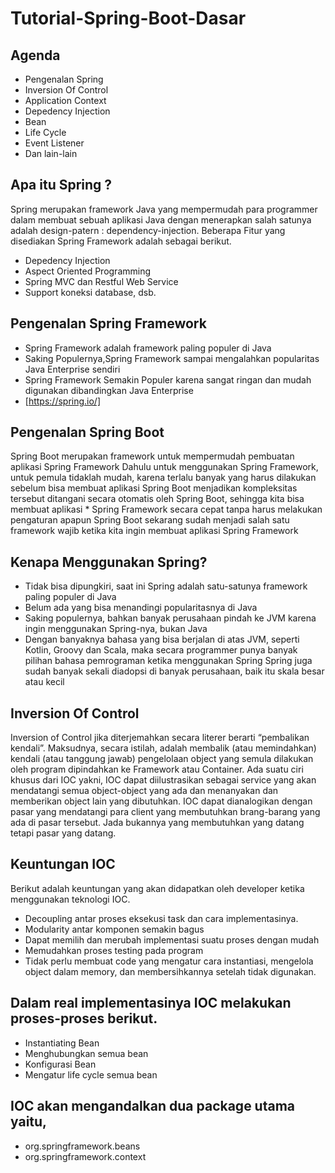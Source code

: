 # Tutorial-Spring-Boot-Dasar

## Agenda

* Pengenalan Spring
* Inversion Of Control
* Application Context
* Depedency Injection
* Bean
* Life Cycle
* Event Listener
* Dan lain-lain

## Apa itu Spring ?

Spring merupakan framework Java yang mempermudah para programmer dalam membuat sebuah aplikasi Java dengan menerapkan salah satunya adalah design-patern : dependency-injection. Beberapa Fitur yang disediakan Spring Framework adalah sebagai berikut.

* Depedency Injection
* Aspect Oriented Programming
* Spring MVC dan Restful Web Service
* Support koneksi database, dsb.

## Pengenalan Spring Framework
* Spring Framework adalah framework paling populer di Java
* Saking Populernya,Spring Framework sampai mengalahkan popularitas Java Enterprise sendiri
* Spring Framework Semakin Populer karena sangat ringan dan mudah digunakan dibandingkan Java Enterprise
* [https://spring.io/]

## Pengenalan Spring Boot
Spring Boot merupakan framework untuk mempermudah pembuatan aplikasi Spring Framework
Dahulu untuk menggunakan Spring Framework, untuk pemula tidaklah mudah, karena terlalu banyak yang harus dilakukan sebelum bisa membuat aplikasi
Spring Boot menjadikan kompleksitas tersebut ditangani secara otomatis oleh Spring Boot, sehingga kita bisa membuat aplikasi * Spring Framework secara cepat tanpa harus melakukan pengaturan apapun
Spring Boot sekarang sudah menjadi salah satu framework wajib ketika kita ingin membuat aplikasi Spring Framework

## Kenapa Menggunakan Spring?
* Tidak bisa dipungkiri, saat ini Spring adalah satu-satunya framework paling populer di Java
* Belum ada yang bisa menandingi popularitasnya di Java
* Saking populernya, bahkan banyak perusahaan pindah ke JVM karena ingin menggunakan Spring-nya, bukan Java
* Dengan banyaknya bahasa yang bisa berjalan di atas JVM, seperti Kotlin, Groovy dan Scala, maka secara programmer punya banyak pilihan bahasa pemrograman ketika menggunakan Spring Spring juga sudah banyak sekali diadopsi di banyak perusahaan, baik itu skala besar atau kecil

## Inversion Of Control
Inversion of Control jika diterjemahkan secara literer berarti “pembalikan kendali”. Maksudnya, secara istilah,  adalah membalik (atau memindahkan) kendali (atau tanggung jawab) pengelolaan object yang semula dilakukan oleh program dipindahkan ke Framework atau Container. Ada suatu ciri khusus dari IOC yakni, IOC dapat diilustrasikan sebagai service yang akan mendatangi semua object-object yang ada dan menanyakan dan memberikan object lain yang dibutuhkan. IOC dapat dianalogikan dengan pasar yang mendatangi para client yang membutuhkan brang-barang yang ada di pasar tersebut. Jada bukannya yang membutuhkan yang datang tetapi pasar yang datang.

## Keuntungan IOC
Berikut adalah keuntungan yang akan didapatkan oleh developer ketika menggunakan teknologi IOC.
* Decoupling antar proses eksekusi task dan cara implementasinya.
* Modularity antar komponen semakin bagus
* Dapat memilih dan merubah implementasi suatu proses dengan mudah
* Memudahkan proses testing pada program
* Tidak perlu membuat code yang mengatur cara instantiasi, mengelola object dalam memory, dan membersihkannya setelah tidak digunakan.

## Dalam real implementasinya IOC melakukan proses-proses berikut.
* Instantiating Bean
* Menghubungkan semua bean
* Konfigurasi Bean
* Mengatur life cycle semua bean

## IOC akan mengandalkan dua package utama yaitu,
* org.springframework.beans
* org.springframework.context


